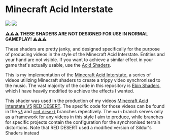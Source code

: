 # Minecraft Acid Interstate
[![](https://github.com/jbritain/minecraft-acid-interstate/assets/50422789/2c968042-8de3-4990-805e-37ae98485a70)](https://www.youtube.com/watch?v=bElPyxPfSzg)
[![](https://github.com/jbritain/minecraft-acid-interstate/assets/50422789/c631ee54-e2fb-406b-afdb-94b2a1613056)](https://www.youtube.com/watch?v=bElPyxPfSzg)

**⚠️⚠️⚠️ THESE SHADERS ARE NOT DESIGNED FOR USE IN NORMAL GAMEPLAY! ⚠️⚠️⚠️**

These shaders are pretty janky, and designed specifically for the purpose of producing videos in the style of the Minecraft Acid Interstate. Entities and your hand are not visible.
If you want to achieve a similar effect in your game that's actually usable, use the [Acid Shaders](https://github.com/RYRY1002/acid-shaders-r7/).

This is my implementation of the [Minecraft Acid Interstate](https://www.youtube.com/watch?v=geGziPUQD2U), a series of videos utilizing Minecraft shaders to create a trippy video synchronised to the music. The vast majority of the code in this repository is [Ebin Shaders](https://github.com/jbritain/Ebin-Shaders), which I have heavily modified to achieve the effects I wanted.

This shader was used in the production of my videos [Minecraft Acid Interstate V5](https://www.youtube.com/watch?v=R6S0WJlQVdk) [RED DESERT](https://www.youtube.com/watch?v=bElPyxPfSzg). The specific code for those videos can be found in the [`v5`](https://github.com/jbritain/minecraft-acid-interstate/tree/v5) and [`red desert`](https://github.com/jbritain/minecraft-acid-interstate/tree/red-desert) branches repectively. The `main` branch serves only as a framework for any videos in this style I aim to produce, while branches for specific projects contain the configuration for the synchronised terrain distortions. Note that RED DESERT used a modified version of Sildur's Shaders instead
